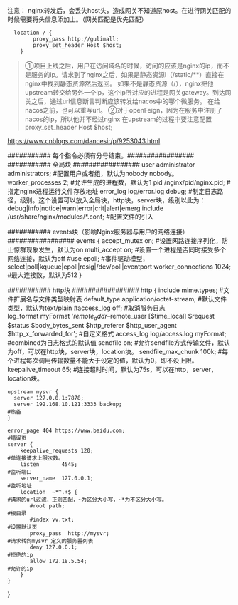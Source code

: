 注意：
nginx转发后，会丢失host头，造成网关不知道原host。在进行网关匹配的时候需要将头信息添加上。（网关匹配是优先匹配）
```
  location / {
        proxy_pass http://gulimall;
        proxy_set_header Host $host;
    }
```

> ①项目上线之后，用户在访问域名的时候，访问的应该是nginx的ip，而不是服务的ip。请求到了nginx之后，如果是静态资源I（/static/**）直接在nginx中找到静态资源然后返回。
> 如果不是静态资源（/），nginx把他upstream转交给另外一个ip，这个ip所对应的进程是网关gateway。到达网关之后，通过url信息断言判断应该转发给nacos中的哪个微服务。
> 在给nacos之前，也可以重写url。
> ②对于openFeign，因为在服务中注册了nacos的ip，所以他并不经过nginx
> 在upstream的过程中要注意配置proxy_set_header Host $host;

https://www.cnblogs.com/dancesir/p/9253043.html

########### 每个指令必须有分号结束。#################
########### 全局块 #################
user administrator administrators;                                                      #配置用户或者组，默认为nobody nobody。
worker_processes 2;                                                                     #允许生成的进程数，默认为1
pid /nginx/pid/nginx.pid;                                                               #指定nginx进程运行文件存放地址
error_log log/error.log debug;                                                          #制定日志路径，级别。这个设置可以放入全局块，http块，server块，级别以此为：debug|info|notice|warn|error|crit|alert|emerg
include /usr/share/nginx/modules/*.conf;                                                #配置文件的引入

########### events块（影响Nginx服务器与用户的网络连接） #################
events {
    accept_mutex on;                                                                    #设置网路连接序列化，防止惊群现象发生，默认为on
    multi_accept on;                                                                    #设置一个进程是否同时接受多个网络连接，默认为off
    #use epoll;                                                                         #事件驱动模型，select|poll|kqueue|epoll|resig|/dev/poll|eventport
    worker_connections  1024;                                                           #最大连接数，默认为512
}

########### http块 #################
http {
    include       mime.types;                                                           #文件扩展名与文件类型映射表
    default_type  application/octet-stream;                                             #默认文件类型，默认为text/plain
    #access_log off;                                                                    #取消服务日志    
    log_format myFormat '$remote_addr–$remote_user [$time_local] $request $status $body_bytes_sent $http_referer $http_user_agent $http_x_forwarded_for'; #自定义格式
    access_log log/access.log myFormat;                                                 #combined为日志格式的默认值
    sendfile on;                                                                        #允许sendfile方式传输文件，默认为off，可以在http块，server块，location块。
    sendfile_max_chunk 100k;                                                            #每个进程每次调用传输数量不能大于设定的值，默认为0，即不设上限。
    keepalive_timeout 65;                                                               #连接超时时间，默认为75s，可以在http，server，location块。

    upstream mysvr {   
      server 127.0.0.1:7878;
      server 192.168.10.121:3333 backup;                                                #热备
    }

    error_page 404 https://www.baidu.com;                                               #错误页
    server {
        keepalive_requests 120;                                                         #单连接请求上限次数。
        listen       4545;                                                              #监听端口
        server_name  127.0.0.1;                                                         #监听地址       
        location  ~*^.+$ {                                                              #请求的url过滤，正则匹配，~为区分大小写，~*为不区分大小写。
           #root path;                                                                  #根目录
           #index vv.txt;                                                               #设置默认页
           proxy_pass  http://mysvr;                                                    #请求转向mysvr 定义的服务器列表
           deny 127.0.0.1;                                                              #拒绝的ip
           allow 172.18.5.54;                                                           #允许的ip           
        } 
    }
}
